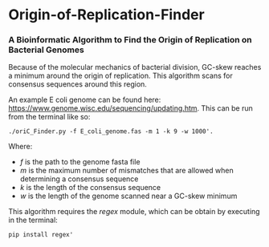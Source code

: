 # Origin-of-Replication-Finder
### A Bioinformatic Algorithm to Find the Origin of Replication on Bacterial Genomes

Because of the molecular mechanics of bacterial division, GC-skew reaches a minimum around the origin of replication. This algorithm scans for consensus sequences around this region.

An example E coli genome can be found here: https://www.genome.wisc.edu/sequencing/updating.htm. This can be run from the terminal like so:
~~~~shell
./oriC_Finder.py -f E_coli_genome.fas -m 1 -k 9 -w 1000'.
~~~~

Where:
 - *f* is the path to the genome fasta file
 - *m* is the maximum number of mismatches that are allowed when determining a consensus sequence 
 - *k* is the length of the consensus sequence
 - *w* is the length of the genome scanned near a GC-skew minimum

This algorithm requires the *regex* module, which can be obtain by executing in the terminal:
~~~~shell
pip install regex'
~~~~

